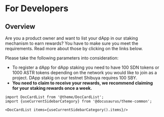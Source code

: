 # For Developers

## Overview

Are you a product owner and want to list your dApp in our staking mechanism to earn rewards? You have to make sure you meet the requirements. Read more about those by clicking on the links below.

Please take the following parameters into consideration:

- To register a dApp for dApp staking you need to have 100 SDN tokens or 1000 ASTR tokens depending on the network you would like to join as a project. DApp stakig on our testnet Shibuya requires 100 SBY.
- **You need to claim to receive your rewards, we recommend claiming for your staking rewards once a week.**

```mdx-code-block
import DocCardList from '@theme/DocCardList';
import {useCurrentSidebarCategory} from '@docusaurus/theme-common';

<DocCardList items={useCurrentSidebarCategory().items}/>
```
